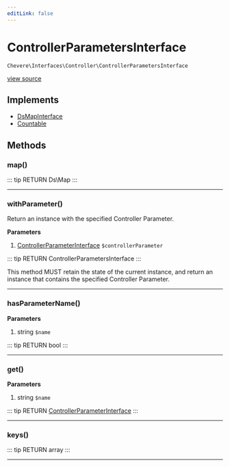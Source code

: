 ```yaml
---
editLink: false
---
```


# ControllerParametersInterface

`Chevere\Interfaces\Controller\ControllerParametersInterface`

[view source](https://github.com/chevere/chevere/blob/master/interfaces/Controller/ControllerParametersInterface.php)

## Implements

- [DsMapInterface](../DataStructures/DsMapInterface.md)
- [Countable](https://www.php.net/manual/class.countable)

## Methods

### map()

::: tip RETURN
Ds\Map
:::

---

### withParameter()

Return an instance with the specified Controller Parameter.

**Parameters**

1. [ControllerParameterInterface](./ControllerParameterInterface.md) `$controllerParameter`

::: tip RETURN
ControllerParametersInterface
:::

This method MUST retain the state of the current instance, and return
an instance that contains the specified Controller Parameter.

---

### hasParameterName()

**Parameters**

1. string `$name`

::: tip RETURN
bool
:::

---

### get()

**Parameters**

1. string `$name`

::: tip RETURN
[ControllerParameterInterface](./ControllerParameterInterface.md)
:::

---

### keys()

::: tip RETURN
array
:::

---
